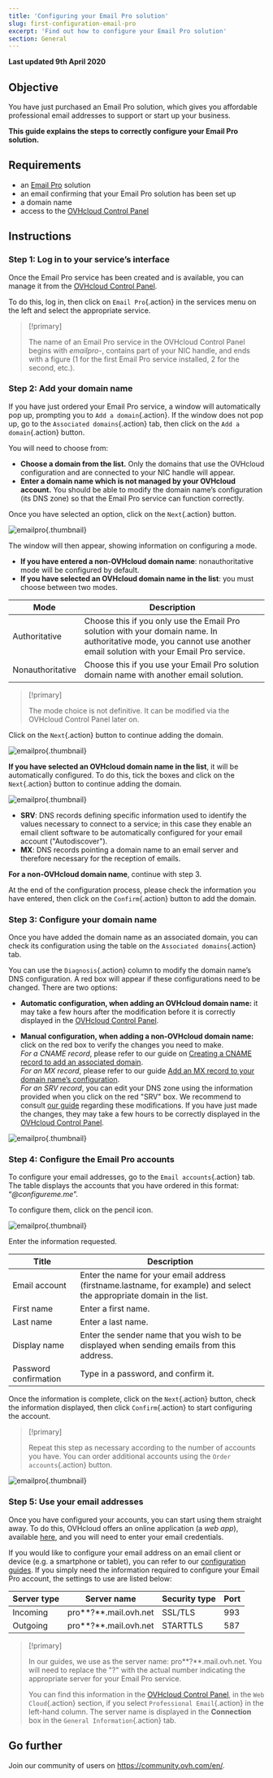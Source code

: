 ```yaml
---
title: 'Configuring your Email Pro solution'
slug: first-configuration-email-pro
excerpt: 'Find out how to configure your Email Pro solution'
section: General
---
```


**Last updated 9th April 2020**

## Objective

You have just purchased an Email Pro solution, which gives you affordable professional email addresses to support or start up your business.

**This guide explains the steps to correctly configure your Email Pro solution.**

## Requirements

- an [Email Pro](https://www.ovh.ie/emails/email-pro/) solution
- an email confirming that your Email Pro solution has been set up
- a domain name
- access to the [OVHcloud Control Panel](https://www.ovh.com/auth/?action=gotomanager&from=https://www.ovh.ie/&ovhSubsidiary=ie)

## Instructions

### Step 1: Log in to your service’s interface

Once the Email Pro service has been created and is available, you can manage it from the [OVHcloud Control Panel](https://www.ovh.com/auth/?action=gotomanager&from=https://www.ovh.ie/&ovhSubsidiary=ie).

To do this, log in, then click on `Email Pro`{.action} in the services menu on the left and select the appropriate service.

> [!primary]
>
> The name of an Email Pro service in the OVHcloud Control Panel begins with *emailpro-*, contains part of your NIC handle, and ends with a figure (1 for the first Email Pro service installed, 2 for the second, etc.).
>

### Step 2: Add your domain name

If you have just ordered your Email Pro service, a window will automatically pop up, prompting you to `Add a domain`{.action}. If the window does not pop up, go to the `Associated domains`{.action} tab, then click on the `Add a domain`{.action} button.

You will need to choose from:

- **Choose a domain from the list.** Only the domains that use the OVHcloud configuration and are connected to your NIC handle will appear.
- **Enter a domain name which is not managed by your OVHcloud account.** You should be able to modify the domain name’s configuration (its DNS zone) so that the Email Pro service can function correctly.

Once you have selected an option, click on the `Next`{.action} button.

![emailpro](images/first_config_email_pro_add_domain.png){.thumbnail}

The window will then appear, showing information on configuring a mode.

- **If you have entered a non-OVHcloud domain name**: nonauthoritative mode will be configured by default.
- **If you have selected an OVHcloud domain name in the list**: you must choose between two modes.

|Mode|Description|
|---|---|
|Authoritative|Choose this if you only use the Email Pro solution with your domain name. In authoritative mode, you cannot use another email solution with your Email Pro service.|
|Nonauthoritative|Choose this if you use your Email Pro solution domain name with another email solution.| 

> [!primary]
>
> The mode choice is not definitive. It can be modified via the OVHcloud Control Panel later on.
>

Click on the `Next`{.action} button to continue adding the domain.

![emailpro](images/first_config_email_pro_add_domain_step2.png){.thumbnail}

**If you have selected an OVHcloud domain name in the list**, it will be automatically configured. To do this, tick the boxes and click on the `Next`{.action} button to continue adding the domain.

![emailpro](images/first_config_email_pro_add_domain_step3.png){.thumbnail}

- **SRV**: DNS records defining specific information used to identify the values necessary to connect to a service; in this case they enable an email client software to be automatically configured for your email account ("Autodiscover").
- **MX**: DNS records pointing a domain name to an email server and therefore necessary for the reception of emails.

**For a non-OVHcloud domain name**, continue with step 3.

At the end of the configuration process, please check the information you have entered, then click on the `Confirm`{.action} button to add the domain.

### Step 3: Configure your domain name

Once you have added the domain name as an associated domain, you can check its configuration using the table on the `Associated domains`{.action} tab.

You can use the `Diagnosis`{.action} column to modify the domain name’s DNS configuration. A red box will appear if these configurations need to be changed. There are two options:

- **Automatic configuration, when adding an OVHcloud domain name:** it may take a few hours after the modification before it is correctly displayed in the [OVHcloud Control Panel](https://www.ovh.com/auth/?action=gotomanager&from=https://www.ovh.ie/&ovhSubsidiary=ie).

- **Manual configuration, when adding a non-OVHcloud domain name:** click on the red box to verify the changes you need to make. <br>_For a CNAME record_, please refer to our guide on [Creating a CNAME record to add an associated domain](https://docs.ovh.com/ie/en/microsoft-collaborative-solutions/exchange_20132016_how_to_add_a_cname_record/). <br>_For an MX record_, please refer to our guide [Add an MX record to your domain name’s configuration](https://docs.ovh.com/ie/en/domains/web_hosting_configuring_mx_with_the_ovh_dns_zone/). <br>_For an SRV record_, you can edit your DNS zone using the information provided when you click on the red "SRV" box. We recommend to consult [our guide](https://docs.ovh.com/ie/en/domains/web_hosting_how_to_edit_my_dns_zone) regarding these modifications. If you have just made the changes, they may take a few hours to be correctly displayed in the [OVHcloud Control Panel](https://www.ovh.com/auth/?action=gotomanager&from=https://www.ovh.ie/&ovhSubsidiary=ie).

![emailpro](images/first_config_email_pro_configure_domain_update.png){.thumbnail}

### Step 4: Configure the Email Pro accounts

To configure your email addresses, go to the `Email accounts`{.action} tab. The table displays the accounts that you have ordered in this format: “*@configureme.me*”.

To configure them, click on the pencil icon.

![emailpro](images/first_config_email_pro_configure_email_accounts.png){.thumbnail}

Enter the information requested.

|Title|Description|
|---|---|
|Email account|Enter the name for your email address (firstname.lastname, for example) and select the appropriate domain in the list.|
|First name|Enter a first name.|
|Last name|Enter a last name.|
|Display name|Enter the sender name that you wish to be displayed when sending emails from this address.|
|Password confirmation|Type in a password, and confirm it.| 

Once the information is complete, click on the `Next`{.action} button, check the information displayed, then click `Confirm`{.action} to start configuring the account.

> [!primary]
>
> Repeat this step as necessary according to the number of accounts you have. You can order additional accounts using the `Order accounts`{.action} button.
>

![emailpro](images/first_config_email_pro_configure_email_accounts_step2.png){.thumbnail}

### Step 5: Use your email addresses

Once you have configured your accounts, you can start using them straight away. To do this, OVHcloud offers an online application (a *web app*), available [here](https://www.ovh.ie/mail/), and you will need to enter your email credentials.

If you would like to configure your email address on an email client or device (e.g. a smartphone or tablet), you can refer to our [configuration guides](https://docs.ovh.com/ie/en/emails-pro/). If you simply need the information required to configure your Email Pro account, the settings to use are listed below:

|Server type|Server name|Security type|Port|
|---|---|---|---|
|Incoming|pro**?**.mail.ovh.net|SSL/TLS|993|
|Outgoing|pro**?**.mail.ovh.net|STARTTLS|587|

> [!primary]
>
> In our guides, we use as the server name: pro**?**.mail.ovh.net. You will need to replace the "?" with the actual number indicating the appropriate server for your Email Pro service.
> 
> You can find this information in the [OVHcloud Control Panel](https://www.ovh.com/auth/?action=gotomanager&from=https://www.ovh.ie/&ovhSubsidiary=ie), in the `Web Cloud`{.action} section, if you select `Professional Email`{.action} in the left-hand column. The server name is displayed in the **Connection** box in the `General Information`{.action} tab.
>

## Go further

Join our community of users on <https://community.ovh.com/en/>.